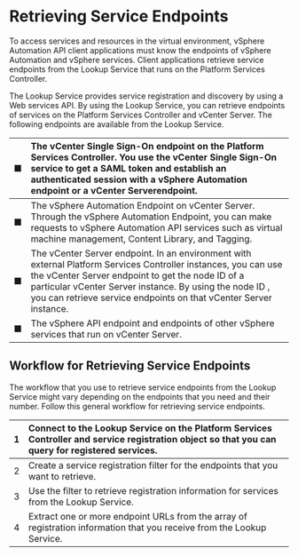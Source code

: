 # Retrieving Service Endpoints

To access services and resources in the virtual environment, vSphere Automation API client applications must know the endpoints of vSphere Automation and vSphere services. Client applications retrieve service endpoints from the Lookup Service that runs on the Platform Services Controller. 

The Lookup Service provides service registration and discovery by using a Web services API. By using the Lookup Service, you can retrieve endpoints of services on the Platform Services Controller and vCenter Server. The following endpoints are available from the Lookup Service. 

| ■  | The vCenter Single Sign-On endpoint on the Platform Services Controller. You use the vCenter Single Sign-On service to get a SAML token and establish an authenticated session with a vSphere Automation endpoint or a vCenter Serverendpoint.  |
| :--- | :--- |
| ■  | The vSphere Automation Endpoint on vCenter Server. Through the vSphere Automation Endpoint, you can make requests to vSphere Automation API services such as virtual machine management, Content Library, and Tagging.  |
| ■  | The vCenter Server endpoint. In an environment with external Platform Services Controller instances, you can use the vCenter Server endpoint to get the node ID of a particular vCenter Server instance. By using the node ID , you can retrieve service endpoints on that vCenter Server instance.  |
| ■  | The vSphere API endpoint and endpoints of other vSphere services that run on vCenter Server.  |

## Workflow for Retrieving Service Endpoints 

The workflow that you use to retrieve service endpoints from the Lookup Service might vary depending on the endpoints that you need and their number. Follow this general workflow for retrieving service endpoints. 

| 1 | Connect to the Lookup Service on the Platform Services Controller and service registration object so that you can query for registered services.  |
| :--- | :--- |
| 2 | Create a service registration filter for the endpoints that you want to retrieve.  |
| 3 | Use the filter to retrieve registration information for services from the Lookup Service.  |
| 4 | Extract one or more endpoint URLs from the array of registration information that you receive from the Lookup Service. |

## 





